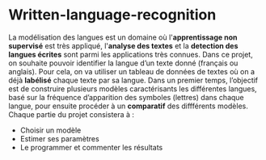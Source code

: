 # Written-language-recognition

La modélisation des langues est un domaine où l'**apprentissage non supervisé** est très appliqué, l'**analyse des textes** et la **detection des langues écrites** sont parmi les applications très connues. Dans ce projet, on souhaite pouvoir identifier la langue d’un texte donné (français ou anglais).
Pour cela, on va utiliser un tableau de données de textes où on a déjà **labélisé** chaque texte par sa langue. Dans un premier temps, l’objectif est de construire plusieurs modèles caractérisants les différentes langues, basé sur la fréquence d’apparition des symboles (lettres) dans chaque langue, pour ensuite procéder à un **comparatif** des diffférents modèles.  
Chaque partie du projet consistera à :  
* Choisir un modèle
* Estimer ses paramètres
* Le programmer et commenter les résultats
  
